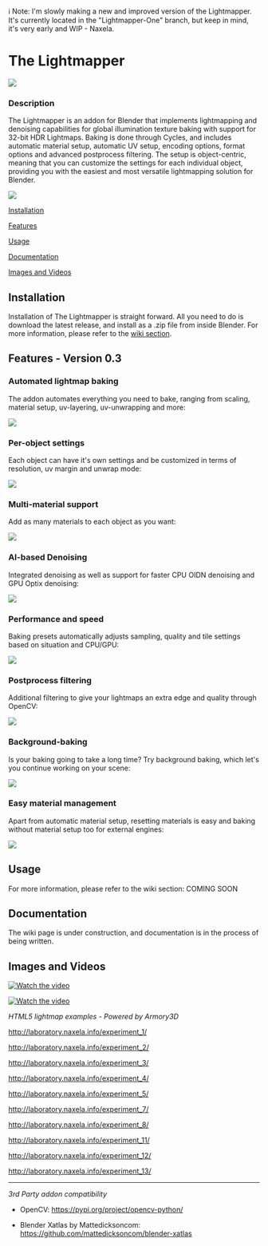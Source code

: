 ℹ Note: I'm slowly making a new and improved version of the Lightmapper. It's currently located in the "Lightmapper-One" branch, but keep in mind, it's very early and WIP - Naxela.
<br>

# The Lightmapper

![](img/a.png)

### Description

The Lightmapper is an addon for Blender that implements lightmapping and denoising capabilities for global illumination texture baking with support for 32-bit HDR Lightmaps. 
Baking is done through Cycles, and includes automatic material setup, automatic UV setup, encoding options, format options and advanced postprocess filtering. The setup is object-centric, meaning that you can customize the settings for each individual object, providing you with the easiest and most versatile lightmapping solution for Blender.

![](img/i.jpg)

[Installation](#Installation)

[Features](#features---version-03)

[Usage](#Usage)

[Documentation](#Documentation)

[Images and Videos](#Images)

## Installation

Installation of The Lightmapper is straight forward. All you need to do is download the latest release, and install as a .zip file from inside Blender. For more information, please refer to the [wiki section](https://github.com/Naxela/The_Lightmapper/wiki/0.-Installing-The-Lightmapper).

## Features - Version 0.3
### Automated lightmap baking

The addon automates everything you need to bake, ranging from scaling, material setup, uv-layering, uv-unwrapping and more:

![](img/d.jpg)

### Per-object settings

Each object can have it's own settings and be customized in terms of resolution, uv margin and unwrap mode:

![](img/j.jpg)

### Multi-material support

Add as many materials to each object as you want:

![](img/b.png)

### AI-based Denoising

Integrated denoising as well as support for faster CPU OIDN denoising and GPU Optix denoising:

![](img/c.jpg)

### Performance and speed

Baking presets automatically adjusts sampling, quality and tile settings based on situation and CPU/GPU:

![](img/e.jpg)

### Postprocess filtering

Additional filtering to give your lightmaps an extra edge and quality through OpenCV:

![](img/f.png)

### Background-baking

Is your baking going to take a long time? Try background baking, which let's you continue working on your scene:

![](img/g.png)

### Easy material management

Apart from automatic material setup, resetting materials is easy and baking without material setup too for external engines:

![](img/h.jpg)

## Usage

For more information, please refer to the wiki section: COMING SOON

## Documentation

The wiki page is under construction, and documentation is in the process of being written.

## Images and Videos

[![Watch the video](img/prev.jpg)](https://www.youtube.com/watch?v=RaWNQrSaymo)

[![Watch the video](img/k.gif)](https://vimeo.com/447551701)

*HTML5 lightmap examples - Powered by Armory3D*

http://laboratory.naxela.info/experiment_1/

http://laboratory.naxela.info/experiment_2/

http://laboratory.naxela.info/experiment_3/

http://laboratory.naxela.info/experiment_4/

http://laboratory.naxela.info/experiment_5/

http://laboratory.naxela.info/experiment_7/

http://laboratory.naxela.info/experiment_8/

http://laboratory.naxela.info/experiment_11/

http://laboratory.naxela.info/experiment_12/

http://laboratory.naxela.info/experiment_13/

----

*3rd Party addon compatibility*

- OpenCV:
https://pypi.org/project/opencv-python/

- Blender Xatlas by Mattedicksoncom:
https://github.com/mattedicksoncom/blender-xatlas
